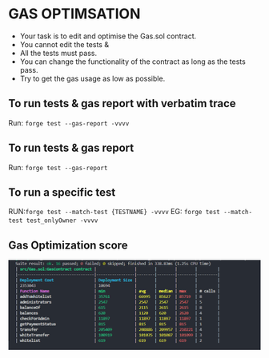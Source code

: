 # GAS OPTIMSATION

- Your task is to edit and optimise the Gas.sol contract.
- You cannot edit the tests &
- All the tests must pass.
- You can change the functionality of the contract as long as the tests pass.
- Try to get the gas usage as low as possible.

## To run tests & gas report with verbatim trace

Run: `forge test --gas-report -vvvv`

## To run tests & gas report

Run: `forge test --gas-report`

## To run a specific test

RUN:`forge test --match-test {TESTNAME} -vvvv`
EG: `forge test --match-test test_onlyOwner -vvvv`

## Gas Optimization score

<img src="./score.png">
